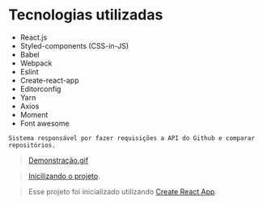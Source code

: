 # Tecnologias utilizadas
- React.js
- Styled-components (CSS-in-JS)
- Babel
- Webpack
- Eslint
- Create-react-app
- Editorconfig
- Yarn
- Axios
- Moment
- Font awesome

```
Sistema responsável por fazer requisições a API do Github e comparar repositórios.
```

> [Demonstração.gif](https://github.com/lucasromagnoli/React-gitcompare/blob/master/output.gif)

> [Inicilizando o projeto](https://github.com/lucasromagnoli/React-gitcompare/blob/master/LEARNING.md).

> Esse projeto foi inicializado utilizando [Create React App](https://github.com/facebook/create-react-app).
